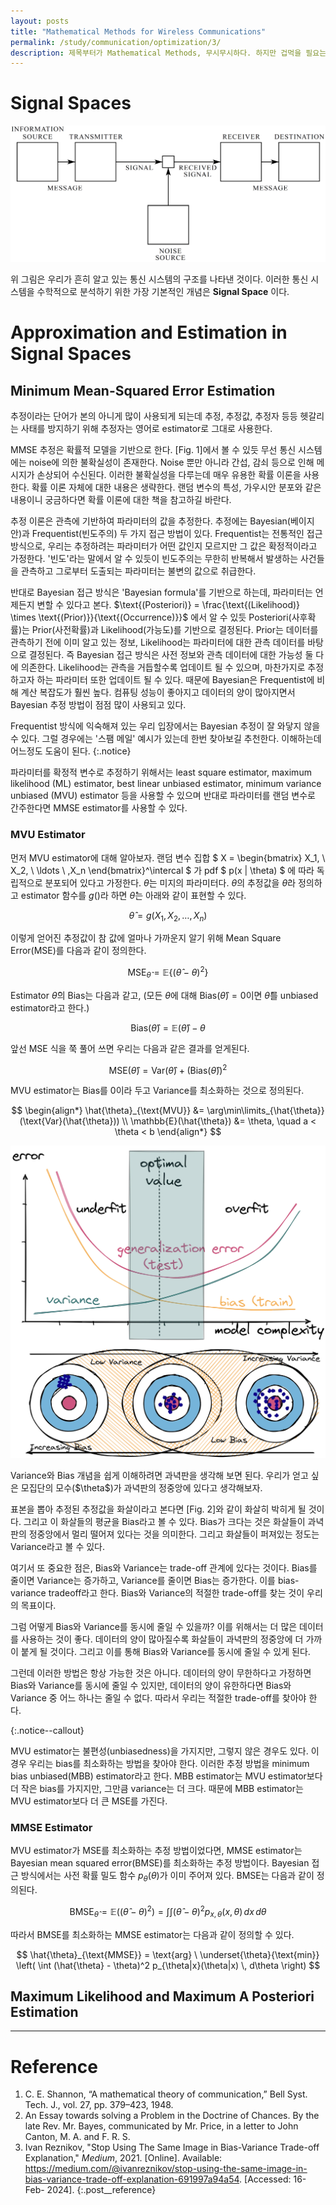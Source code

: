 ```yaml
---
layout: posts
title: "Mathematical Methods for Wireless Communications"
permalink: /study/communication/optimization/3/
description: 제목부터가 Mathematical Methods, 무시무시하다. 하지만 겁먹을 필요는 없다. 하다보면 익숙해지고 재밌어 지기도 한다. 수학은 예로부터 과학과 기술의 언어로 사용되어왔다. 우리는 본격적인 최적화에 들어가기 앞서 필요한 여러가지 수학적 지식을 얻어야 한다. 이제 여기에서 무선 통신에 초점을 맞춘 수학적 배경과 셀룰러 시스템의 수학적 모델에 대해 알아갈 수 있을것이다.
---
```


# Signal Spaces

<img class="modal img__medium" src="/_pages/study/communication/optimization/images/3/1.png" alt="<b>[Fig. 1]</b> Shannon’s communication architecture <a href='#Reference'>[1]</a>."/>

위 그림은 우리가 흔히 알고 있는 통신 시스템의 구조를 나타낸 것이다. 이러한 통신 시스템을 수학적으로 분석하기 위한 가장 기본적인 개념은 **Signal Space** 이다.



# Approximation and Estimation in Signal Spaces


## Minimum Mean-Squared Error Estimation

추정이라는 단어가 본의 아니게 많이 사용되게 되는데 추정, 추정값, 추정자 등등 헷갈리는 사태를 방지하기 위해 추정자는 영어로 estimator로 그대로 사용한다.

MMSE 추정은 확률적 모델을 기반으로 한다. [Fig. 1]에서 볼 수 있듯 무선 통신 시스템에는 noise에 의한 불확실성이 존재한다. Noise 뿐만 아니라 간섭, 감쇠 등으로 인해 메시지가 손상되어 수신된다. 이러한 불확실성을 다루는데 매우 유용한 확률 이론을 사용한다. 확률 이론 자체에 대한 내용은 생략한다. 랜덤 변수의 특성, 가우시안 분포와 같은 내용이니 궁금하다면 확률 이론에 대한 책을 참고하길 바란다.

추정 이론은 관측에 기반하여 파라미터의 값을 추정한다. 추정에는 Bayesian(베이지안)과 Frequentist(빈도주의) 두 가지 접근 방법이 있다. Frequentist는 전통적인 접근 방식으로, 우리는 추정하려는 파라미터가 어떤 값인지 모르지만 그 값은 확정적이라고 가정한다. '빈도'라는 말에서 알 수 있듯이 빈도주의는 무한히 반복해서 발생하는 사건들을 관측하고 그로부터 도출되는 파라미터는 불변의 값으로 취급한다.

반대로 Bayesian 접근 방식은 'Bayesian formula'를 기반으로 하는데, 파라미터는 언제든지 변할 수 있다고 본다. $\text{(Posteriori)} = \frac{\text{(Likelihood)} \times \text{(Prior)}}{\text{(Occurrence)}}$ 에서 알 수 있듯 Posteriori(사후확률)는 Prior(사전확률)과 Likelihood(가능도)를 기반으로 결정된다. Prior는 데이터를 관측하기 전에 이미 알고 있는 정보, Likelihood는 파라미터에 대한 관측 데이터를 바탕으로 결정된다. 즉 Bayesian 접근 방식은 사전 정보와 관측 데이터에 대한 가능성 둘 다에 의존한다. Likelihood는 관측을 거듭할수록 업데이트 될 수 있으며, 마찬가지로 추정하고자 하는 파라미터 또한 업데이트 될 수 있다. 때문에 Bayesian은 Frequentist에 비해 계산 복잡도가 훨씬 높다. 컴퓨팅 성능이 좋아지고 데이터의 양이 많아지면서 Bayesian 추정 방법이 점점 많이 사용되고 있다.

Frequentist 방식에 익숙해져 있는 우리 입장에서는 Bayesian 추정이 잘 와닿지 않을 수 있다. 그럴 경우에는 '스팸 메일' 예시가 있는데 한번 찾아보길 추천한다. 이해하는데 어느정도 도움이 된다.
{:.notice}

파라미터를 확정적 변수로 추정하기 위해서는 least square estimator, maximum likelihood (ML) estimator, best linear unbiased estimator, minimum variance unbiased (MVU) estimator 등을 사용할 수 있으며 반대로 파라미터를 랜덤 변수로 간주한다면 MMSE estimator를 사용할 수 있다.

### MVU Estimator

먼저 MVU estimator에 대해 알아보자. 랜덤 변수 집합
$
X = \begin{bmatrix} X_1, \\ X_2, \\ \ldots \\ ,X_n \end{bmatrix}^\intercal
$
가 pdf
$
p(x | \theta)
$
에 따라 독립적으로 분포되어 있다고 가정한다. $\theta$는 미지의 파라미터다. $\theta$의 추정값을 $\hat{\theta}$라 정의하고 estimator 함수를 $g()$라 하면 $\hat{\theta}$는 아래와 같이 표현할 수 있다.

$$
\hat{\theta} = g(X_1, X_2, \ldots, X_n)
$$

이렇게 얻어진 추정값이 참 값에 얼마나 가까운지 알기 위해 Mean Square Error(MSE)를 다음과 같이 정의한다.

$$
\text{MSE}_{\hat{\theta}} = \mathbb{E}\{(\hat{\theta}-\theta)^2\}
$$

Estimator $\hat{\theta}$의 Bias는 다음과 같고, (모든 $\theta$에 대해 $\text{Bias}(\hat{\theta}) = 0$이면 $\hat{\theta}$를 unbiased estimator라고 한다.)

$$
\text{Bias}(\hat{\theta}) = \mathbb{E}(\hat{\theta}) - \theta
$$

앞선 MSE 식을 쭉 풀어 쓰면 우리는 다음과 같은 결과를 얻게된다.

$$
\text{MSE}(\hat{\theta}) = \text{Var}(\hat{\theta}) + \left( \text{Bias}(\hat{\theta}) \right)^2
$$

MVU estimator는 Bias를 0이라 두고 Variance를 최소화하는 것으로 정의된다.

$$
\begin{align*}
\hat{\theta}_{\text{MVU}} &= \arg\min\limits_{\hat{\theta}} (\text{Var}(\hat{\theta})) \\
\mathbb{E}(\hat{\theta}) &= \theta, \quad a < \theta < b
\end{align*}
$$

<div class="post__stage-container">
    <div class="post__stage">
        <img class="modal" src="/_pages/study/communication/optimization/images/3/2.webp" alt="<b>[Fig. 2]</b> Bias-variance tradeoff <a href='#Reference'>[3]</a>."/>
    </div>
    <div class="post__stage">
        <p>
            Variance와 Bias 개념을 쉽게 이해하려면 과녁판을 생각해 보면 된다. 우리가 얻고 싶은 모집단의 모수($\theta$)가 과녁판의 정중앙에 있다고 생각해보자.
        </p>
        <p>
            표본을 뽑아 추정된 추정값을 화살이라고 본다면 [Fig. 2]와 같이 화살히 박히게 될 것이다. 그리고 이 화살들의 평균을 Bias라고 볼 수 있다. Bias가 크다는 것은 화살들이 과녁판의 정중앙에서 멀리 떨어져 있다는 것을 의미한다. 그리고 화살들이 퍼져있는 정도는 Variance라고 볼 수 있다.
        </p>
        <p>
            여기서 또 중요한 점은, Bias와 Variance는 trade-off 관계에 있다는 것이다. Bias를 줄이면 Variance는 증가하고, Variance를 줄이면 Bias는 증가한다. 이를 bias-variance tradeoff라고 한다. Bias와 Variance의 적절한 trade-off를 찾는 것이 우리의 목표이다.
        </p>
        <p>
            그럼 어떻게 Bias와 Variance를 동시에 줄일 수 있을까? 이를 위해서는 더 많은 데이터를 사용하는 것이 좋다. 데이터의 양이 많아질수록 화살들이 과녁판의 정중앙에 더 가까이 붙게 될 것이다. 그리고 이를 통해 Bias와 Variance를 동시에 줄일 수 있게 된다.
        </p>
        <p>
            그런데 이러한 방법은 항상 가능한 것은 아니다. 데이터의 양이 무한하다고 가정하면 Bias와 Variance를 동시에 줄일 수 있지만, 데이터의 양이 유한하다면 Bias와 Variance 중 어느 하나는 줄일 수 없다. 따라서 우리는 적절한 trade-off를 찾아야 한다.
        </p>
    </div>
</div>
{:.notice--callout}

MVU estimator는 불편성(unbiasedness)을 가지지만, 그렇지 않은 경우도 있다. 이 경우 우리는 bias를 최소화하는 방법을 찾아야 한다. 이러한 추정 방법을 minimum bias unbiased(MBB) estimator라고 한다. MBB estimator는 MVU estimator보다 더 작은 bias를 가지지만, 그만큼 variance는 더 크다. 때문에 MBB estimator는 MVU estimator보다 더 큰 MSE를 가진다.

### MMSE Estimator

MVU estimator가 MSE를 최소화하는 추정 방법이었다면, MMSE estimator는 Bayesian mean squared error(BMSE)를 최소화하는 추정 방법이다. Bayesian 접근 방식에서는 사전 확률 밀도 함수 $p_{\theta}(\theta)$가 이미 주어져 있다.
BMSE는 다음과 같이 정의된다.

$$
\text{BMSE}_{\hat{\theta}} = \mathbb{E} \left( (\hat{\theta} - \theta)^2 \right) = \int \int (\hat{\theta} - \theta)^2 p_{x,\theta}(x, \theta) \, dx \, d\theta
$$

따라서 BMSE를 최소화하는 MMSE estimator는 다음과 같이 정의할 수 있다.

$$
\hat{\theta}_{\text{MMSE}} = \text{arg} \ \underset{\theta}{\text{min}} \left( \int (\hat{\theta} - \theta)^2 p_{\theta|x}(\theta|x) \, d\theta \right)
$$

<!-- 무선 통신 시스템에서 전송된 메시지가 랜덤 신호를 포함하고 수신된 메시지를 확실하게 예측할 수 없다고 가정한다. 우리는 랜덤 현상으로부터의 수치적 결과 또는 결과를 수치로 매핑하는 측정 가능한 함수로써 **랜덤 변수 $X$**를 정의할 수 있고, $X$는 랜덤 벡터로 확장가능하다. $X$의 누적 분포 함수(cdf) $F_X(x)$는 다음과 같이 정의할 수 있다. 그러면 무작위 변수

$$
F_X(x) = P(X \leq x), \quad -\infty < x < \infty
$$ -->






## Maximum Likelihood and Maximum A Posteriori Estimation




---

# <a name="Reference"></a>Reference

1. C. E. Shannon, “A mathematical theory of communication,” Bell Syst. Tech. J., vol. 27, pp. 379–423, 1948.
2. An Essay towards solving a Problem in the Doctrine of Chances. By the late Rev. Mr. Bayes, communicated by Mr. Price, in a letter to John Canton, M. A. and F. R. S.
3. Ivan Reznikov, "Stop Using The Same Image in Bias-Variance Trade-off Explanation," <i>Medium</i>, 2021. [Online]. Available: https://medium.com/@ivanreznikov/stop-using-the-same-image-in-bias-variance-trade-off-explanation-691997a94a54. [Accessed: 16- Feb- 2024].
{:.post__reference}